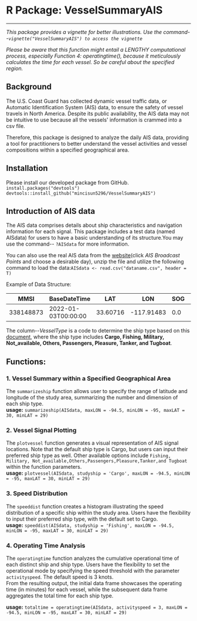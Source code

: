 # R Package: VesselSummaryAIS
---
*This package provides a vignette for better illustrations. Use the command--`vignette("VesselSummaryAIS") to access the vignette`*

*Please be aware that this function might entail a LENGTHY computational process, especially Function 4: operatingtime(), because it meticulously calculates the time for each vessel. So be careful about the specified region.*

## Background 

The U.S. Coast Guard has collected dynamic vessel traffic data, or Automatic Identification System (AIS) data, to ensure the safety of vessel travels in North America. Despite its public availability, the AIS data may not be intuitive to use because all the vessels' information is crammed into a csv file. 

Therefore, this package is designed to analyze the daily AIS data, providing a tool for practitioners to better understand the vessel activities and vessel compositions within a specified geographical area.

## Installation
Please install our developed package from GitHub.\
`install.packages("devtools")`
`devtools::install_github("mincisun5296/VesselSummaryAIS")`

## Introduction of AIS data 

The AIS data comprises details about ship characteristics and navigation information for each signal. This package includes a test data (named AISdata) for users to have a basic understanding of its structure.You may use the command-- `?AISdata` for more information.

You can also use the real AIS data from the [website](https://marinecadastre.gov/ais/)(click *AIS Broadcast Points* and choose a desirable day), unzip the file and utilize the following command to load the data:`AISdata <- read.csv("dataname.csv", header = T)`

Example of Data Structure: 

| MMSI | BaseDateTime | LAT | LON | SOG | COG | Heading | VesselName | IMO | CallSign | VesselType | Status | Length | Width | Draft | Cargo | TransceiverClass |
| ----------- | ----------- | ----------- | ----------- | ----------- | ----------- | ----------- | ----------- | ----------- | ----------- | ----------- | ----------- | ----------- | ----------- | ----------- | ----------- | ----------- |
| 338148873 | 2022-01-03T00:00:00 | 33.60716 | -117.91483 | 0.0 | 280.0 | 511 | EAGLE | IMO8207721 | WTD4583 | 31 | 0 | 28 | 11 | 3.3 | 52 | A |

The column--*VesselType* is a code to determine the ship type based on this [document](https://coast.noaa.gov/data/marinecadastre/ais/VesselTypeCodes2018.pdf), where the ship type includes
**Cargo, Fishing, Military, Not_available, Others, Passengers, Pleasure, Tanker, and Tugboat**. 



## Functions:
### 1. Vessel Summary within a Specified Geographical Area
The `summarizeship` function  allows user to specify the range of latitude and longitude of the study area, summarizing the number and dimension of each ship type.\
**usage:** `summarizeship(AISdata, maxLON = -94.5, minLON = -95, maxLAT = 30, minLAT = 29)`

### 2. Vessel Signal Plotting
The `plotvessel` function  generates a visual representation of AIS signal locations. Note that the default ship type is Cargo, but users can input their preferred ship type as well. Other available options include `Fishing, Military, Not_available,Others,Passengers,Pleasure,Tanker,and Tugboat` within the function parameters.\
**usage:** `plotvessel(AISdata, studyship = 'Cargo', maxLON = -94.5, minLON = -95, maxLAT = 30, minLAT = 29)`

### 3. Speed Distribution
The `speeddist` function creates a histogram illustrating the speed distribution of a specific ship within the study area. Users have the flexibility to input their preferred ship type, with the default set to Cargo.\
**usage:** `speeddist(AISdata, studyship = 'Fishing', maxLON = -94.5, minLON = -95, maxLAT = 30, minLAT = 29)`

### 4. Operating Time Analysis
The `operatingtime` function  analyzes the cumulative operational time of each distinct ship and ship type. Users have the flexibility to set the operational mode by specifying the speed threshold with the parameter `activityspeed`. The 
default speed is 3 knots.\
From the resulting output, the initial data frame showcases the operating time (in minutes) for each vessel, while the subsequent data frame aggregates the total time for each ship type.

**usage:**
`totaltime = operatingtime(AISdata, activityspeed = 3, maxLON = -94.5, minLON = -95, maxLAT = 30, minLAT = 29)`
